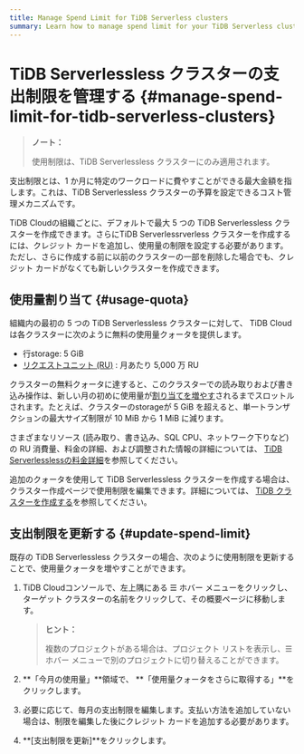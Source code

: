```yaml
---
title: Manage Spend Limit for TiDB Serverless clusters
summary: Learn how to manage spend limit for your TiDB Serverless clusters.
---
```


# TiDB Serverlessless クラスターの支出制限を管理する {#manage-spend-limit-for-tidb-serverless-clusters}

> **ノート：**
>
> 使用制限は、TiDB Serverlessless クラスターにのみ適用されます。

支出制限とは、1 か月に特定のワークロードに費やすことができる最大金額を指します。これは、TiDB Serverlessless クラスターの予算を設定できるコスト管理メカニズムです。

TiDB Cloudの組織ごとに、デフォルトで最大 5 つの TiDB Serverlessless クラスターを作成できます。さらにTiDB Serverlessrverless クラスターを作成するには、クレジット カードを追加し、使用量の制限を設定する必要があります。ただし、さらに作成する前に以前のクラスターの一部を削除した場合でも、クレジット カードがなくても新しいクラスターを作成できます。

## 使用量割り当て {#usage-quota}

組織内の最初の 5 つの TiDB Serverlessless クラスターに対して、 TiDB Cloud は各クラスターに次のように無料の使用量クォータを提供します。

-   行storage: 5 GiB
-   [<a href="/tidb-cloud/tidb-cloud-glossary.md#request-unit">リクエストユニット (RU)</a>](/tidb-cloud/tidb-cloud-glossary.md#request-unit) : 月あたり 5,000 万 RU

クラスターの無料クォータに達すると、このクラスターでの読み取りおよび書き込み操作は、新しい月の初めに使用量が[<a href="#update-spend-limit">割り当てを増やす</a>](#update-spend-limit)されるまでスロットルされます。たとえば、クラスターのstorageが 5 GiB を超えると、単一トランザクションの最大サイズ制限が 10 MiB から 1 MiB に減ります。

さまざまなリソース (読み取り、書き込み、SQL CPU、ネットワーク下りなど) の RU 消費量、料金の詳細、および調整された情報の詳細については、 [<a href="https://www.pingcap.com/tidb-cloud-serverless-pricing-details">TiDB Serverlesslessの料金詳細</a>](https://www.pingcap.com/tidb-cloud-serverless-pricing-details)を参照してください。

追加のクォータを使用して TiDB Serverlessless クラスターを作成する場合は、クラスター作成ページで使用制限を編集できます。詳細については、 [<a href="/tidb-cloud/create-tidb-cluster.md#step-4-create-a-tidb-cluster">TiDB クラスターを作成する</a>](/tidb-cloud/create-tidb-cluster.md#step-4-create-a-tidb-cluster)を参照してください。

## 支出制限を更新する {#update-spend-limit}

既存の TiDB Serverlessless クラスターの場合、次のように使用制限を更新することで、使用量クォータを増やすことができます。

1.  TiDB Cloudコンソールで、左上隅にある ☰ ホバー メニューをクリックし、ターゲット クラスターの名前をクリックして、その概要ページに移動します。

    > **ヒント：**
    >
    > 複数のプロジェクトがある場合は、プロジェクト リストを表示し、☰ ホバー メニューで別のプロジェクトに切り替えることができます。

2.  **「今月の使用量」**領域で、 **「使用量クォータをさらに取得する」**をクリックします。

3.  必要に応じて、毎月の支出制限を編集します。支払い方法を追加していない場合は、制限を編集した後にクレジット カードを追加する必要があります。

4.  **[支出制限を更新]**をクリックします。
